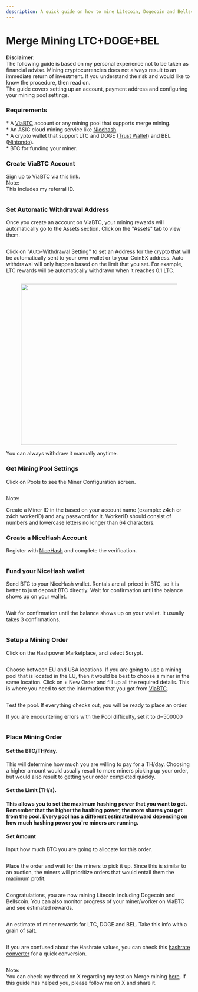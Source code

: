 ```yaml
---
description: A quick guide on how to mine Litecoin, Dogecoin and Bellscoin via Merge Mining
---
```


# Merge Mining LTC+DOGE+BEL

**Disclaimer**:\
The following guide is based on my personal experience not to be taken as financial advise. Mining cryptocurrencies does not always result to an immediate return of investment. If you understand the risk and would like to know the procedure, then read on.\
The guide covers setting up an account, payment address and configuring your mining pool settings.

### Requirements

\* A [ViaBTC](https://www.viabtc.com/signup?refer=1777107) account or any mining pool that supports merge mining.\
\* An ASIC cloud mining service like [Nicehash](https://www.nicehash.com/).\
\* A crypto wallet that support LTC and DOGE ([Trust Wallet](https://trustwallet.com/)) and BEL ([Nintondo](https://nintondo.io/)).\
\* BTC for funding your miner.

### Create ViaBTC Account

Sign up to ViaBTC via this [link](https://www.viabtc.com/signup?refer=1777107). \
Note:\
This includes my referral ID.

<figure><img src="../.gitbook/assets/image (44).png" alt=""><figcaption></figcaption></figure>

### Set Automatic Withdrawal Address

Once you create an account on ViaBTC, your mining rewards will automatically go to the Assets section. Click on the "Assets" tab to view them.

<figure><img src="../.gitbook/assets/image (45).png" alt=""><figcaption></figcaption></figure>

Click on "Auto-Withdrawal Setting" to set an Address for the crypto that will be automatically sent to your own wallet or to your CoinEX address. Auto withdrawal will only happen based on the limit that you set. For example, LTC rewards will be automatically withdrawn when it reaches 0.1 LTC.

<figure><img src="../.gitbook/assets/image (46).png" alt=""><figcaption></figcaption></figure>

<figure><img src="../.gitbook/assets/image (54).png" alt="" width="436"><figcaption></figcaption></figure>

You can always withdraw it manually anytime.

### Get Mining Pool Settings

Click on Pools to see the Miner Configuration screen.&#x20;

<figure><img src="../.gitbook/assets/image (48).png" alt=""><figcaption></figcaption></figure>

Note:

Create a Miner ID in the based on your account name (example: z4ch or z4ch.workerID) and any password for it. WorkerID should consist of numbers and lowercase letters no longer than 64 characters.



### Create a NiceHash Account

Register with [NiceHash](https://www.nicehash.com/my/register) and complete the verification.

<figure><img src="../.gitbook/assets/image (5).png" alt=""><figcaption></figcaption></figure>

### Fund your NiceHash wallet

Send BTC to your NiceHash wallet. Rentals are all priced in BTC, so it is better to just deposit BTC directly. Wait for confirmation until the balance shows up on your wallet.

<figure><img src="../.gitbook/assets/image (6).png" alt=""><figcaption></figcaption></figure>

Wait for confirmation until the balance shows up on your wallet. It usually takes 3 confirmations.

<figure><img src="../.gitbook/assets/image (7).png" alt=""><figcaption></figcaption></figure>

### Setup a Mining Order

Click on the Hashpower Marketplace, and select Scrypt.&#x20;

<figure><img src="../.gitbook/assets/image (9).png" alt=""><figcaption></figcaption></figure>

Choose between EU and USA locations. If you are going to use a mining pool that is located in the EU, then it would be best to choose a miner in the same location. Click on + New Order and fill up all the required details. This is where you need to set the information that you got from [ViaBTC](https://www.viabtc.com/signup?refer=1777107).

<figure><img src="../.gitbook/assets/image (49).png" alt=""><figcaption></figcaption></figure>

Test the pool. If everything checks out, you will be ready to place an order.

If you are encountering errors with the Pool difficulty, set it to d=500000

<figure><img src="../.gitbook/assets/image (51).png" alt=""><figcaption></figcaption></figure>

### Place Mining Order

#### Set the BTC/TH/day.&#x20;

This will determine how much you are willing to pay for a TH/day. Choosing a higher amount would usually result to more miners picking up your order, but would also result to getting your order completed quickly.

#### Set the Limit (TH/s).

#### This allows you to set the maximum hashing power that you want to get. Remember that the higher the hashing power, the more shares you get from the pool. Every pool has a different estimated reward depending on how much hashing power you're miners are running.

#### Set Amount

Input how much BTC you are going to allocate for this order.

<figure><img src="../.gitbook/assets/image (53).png" alt=""><figcaption></figcaption></figure>

Place the order and wait for the miners to pick it up. Since this is similar to an auction, the miners will prioritize orders that would entail them the maximum profit.

<figure><img src="../.gitbook/assets/image (15).png" alt=""><figcaption></figcaption></figure>

Congratulations, you are now mining Litecoin including Dogecoin and Bellscoin. You can also monitor progress of your miner/worker on ViaBTC and see estimated rewards.

<figure><img src="../.gitbook/assets/image (3).png" alt=""><figcaption></figcaption></figure>

An estimate of miner rewards for LTC, DOGE and BEL. Take this info with a grain of salt.

<figure><img src="../.gitbook/assets/image (17).png" alt=""><figcaption></figcaption></figure>

If you are confused about the Hashrate values, you can check this [hashrate converter](https://minerstat.com/hashrate-converter) for a quick conversion.

<figure><img src="../.gitbook/assets/image (18).png" alt=""><figcaption></figcaption></figure>

Note:\
You can check my thread on X regarding my test on Merge mining [here](https://x.com/ZachZwei/status/1827337318342259115). If this guide has helped you, please follow me on X and share it.
